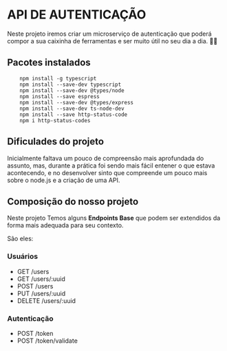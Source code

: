 
# API DE AUTENTICAÇÃO

Neste projeto iremos criar um microserviço de autenticação que poderá compor a sua caixinha de ferramentas e ser muito útil no seu dia a dia. 🔨🔧

## Pacotes instalados

        npm install -g typescript
        npm install --save-dev typescript
        npm install --save-dev @types/node
        npm install --save espress
        npm install --save-dev @types/express
        npm install --save-dev ts-node-dev
        npm install --save http-status-code
        npm i http-status-codes

## Dificulades do projeto

Inicialmente faltava um pouco de compreensão mais aprofundada do assunto, mas, durante a prática foi sendo mais fácil entener o que estava acontecendo, e no desenvolver sinto que compreende um pouco mais sobre o node.js e a criação de uma API.

## Composição do nosso projeto

Neste projeto Temos alguns **Endpoints Base** que podem ser extendidos da forma mais adequada para seu contexto. 

São eles:

### Usuários

* GET /users
* GET /users/:uuid
* POST /users
* PUT /users/:uuid
* DELETE /users/:uuid

### Autenticação

* POST /token
* POST /token/validate



